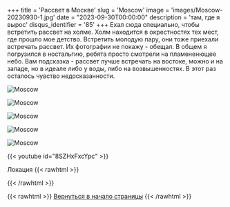 +++
title = 'Рассвет в Москве'
slug = 'Moscow'
image = 'images/Moscow-20230930-1.jpg'
date = "2023-09-30T00:00:00"
description = 'там, где я вырос'
disqus_identifier = '85'
+++
Ехал сюда специально, чтобы встретить рассвет на холме. Холм находится в окрестностях тех мест, где прошло мое детство. Встретить молодую пару, они тоже приехали встречать рассвет. Их фотографии не покажу - обещал. В общем я погрузился в ностальгию, ребята просто смотрели на пламененющее небо. Вам подсказка - рассвет лучше встречать на востоке, можно и на западе, но в идеале либо у воды, либо на возвышенностях. В этот раз осталось чувство недосказанности.

![Moscow](/images/Moscow-20230930-2.jpg)

![Moscow](/images/Moscow-20230930-3.jpg)

![Moscow](/images/Moscow-20230930-4.jpg)

![Moscow](/images/Moscow-20230930-5.jpg)

![Moscow](/images/Moscow-20230930-6.jpg)

{{< youtube id="8SZHxFxcYpc" >}}

Локация
{{< rawhtml >}}
<script type="text/javascript" charset="utf-8" async src="https://api-maps.yandex.ru/services/constructor/1.0/js/?um=constructor%3A3d3f2d55087e02418a0b843eb967556b36e6f6540fff549998ffc5b1393bef2b&amp;width=500&amp;height=400&amp;lang=ru_RU&amp;scroll=true"></script>
{{< /rawhtml >}}

{{< rawhtml >}}
<a href="#">Вернуться в начало страницы</a>
{{< /rawhtml >}}
